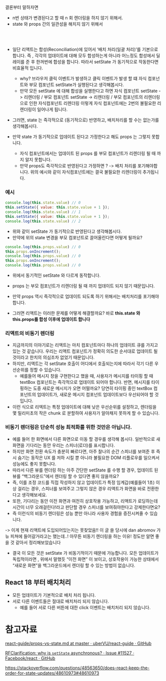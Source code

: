  결론부터 말하자면 
- n번 상태가 변경된다고 할 때 n 회 렌더링을 하지 않기 위해서.
- state 와 props 간의 일관성을 해치지 않기 위해서

<br/>
<br/>


- 일단 리액트는 합성(Reconciliation)에 있어서 ‘배치 처리(일괄 처리)’를 기본으로합니다.  즉 , 각각의 업데이트에 대해 모두 합성하는게 아니라 어느정도 합성에서 딜레이를 준 후 한꺼번에 합성을 합니다. 따라서 setState 가 동기적으로 작동한다면 비효율적 입니다.
	- why? 브라우저 클릭 이벤트가 발생하고 클릭 이벤트가 발생 할 떄 자식 컴포넌트와 부모 컴포넌트  setState가 실행된다고 생각해봅시다.  
	- 만약 모든 setState 에 대해 합성을 실행한다고 하면 자식 컴포넌트 setState -> 리렌더링 / 부모 컴포넌트 setState -> 리렌더링 / 부모 컴포넌트의 리렌더링으로 인한 자식컴포넌트 리렌더링  이렇게 자식 컴포넌트에는 2번의 불필요한 리렌더링이 일어나게 됩니다.
	
- 그러면, state 는 즉각적으로 (동기적으로) 반영하고, 배치처리를 할 수는 없는가를 생각해봅시다.
- 만약 state 가 동기적으로 업데이트 된다고 가정한다고 해도 props 는 그렇지 못합니다.
	- 자식 컴포넌트에서는 업데이트 된 props 를 부모 컴포넌트가 리렌더링 될 때 까지 알지 못합니다.
	- 만약 props도 즉각적으로 반영된다고 가정하면 ? -> 배치 처리를 포기해야합니다. 위의 예시와 같이 자식컴포넌트에는 결국 불필요한 리렌더링이 추가됩니다.

### 예시
```js
console.log(this.state.value) // 0
this.setState({ value: this.state.value + 1 });
console.log(this.state.value) // 1
this.setState({ value: this.state.value + 1 });
console.log(this.state.value) // 2
```

- 위와 같이 setState 가 동기적으로 반영된다고 생각해봅시다.
- 만약에 위의 state 변경을 부모 컴포넌트로 끌어올린다면 어떻게 될까요?

```js
console.log(this.props.value) // 0
this.props.onIncrement();
console.log(this.props.value) // 0
this.props.onIncrement();
console.log(this.props.value) // 0
```

- 위에서 동기적인 setState 와 다르게 동작합니다.
- props 는 부모 컴포넌트가 리렌더링 될 때 까지 업데이트 되지 않기 때문입니다.
- 만약 props 역시 즉각적으로 업데이트 되도록 하기 위해서는 배치처리를 포기해야합니다.



- 그러면 리액트는 이러한 문제를 어떻게 해결할까요? 바로 **this.state 와 this.props를 합성 이후에 업데이트 합니다**


### 리액트의 비동기 렌더링 
- 지금까지의 이야기로는 리액트는 마치 컴포넌트마다 하나의 업데이트 큐를 가지고 있는 것 같습니다.  우리는 리액트 컴포넌트가 정확히 의도한 순서대로 업데이트 될 것이라고 한치의 의심조차 없었기 때문입니다.
- 하지만, 리액트는 각 setState 호출이 어디에서 호출되는지에 따라서 각기 다른 우선순위를 정할 수 있습니다. 
	- 예를들어 메시지 창을 구현한다고 했을 때, 사용자가 메시지를 타이핑 할 때 textBox 컴포넌트는 즉각적으로 업데이트 되어야 합니다. 반면, 메시지를 타이핑하는 도중 새로운 메시지가 오면 어떨까요? 당연히 타이핑 중인 textBox 컴포넌트의 업데이트가, 새로운 메시지 컴포넌트 업데이트보다 우선되어야 할 것입니다.
- 이런 식으로 리엑트는 특정 업데이트에 대해 낮은 우선순위를 설정하고, 렌더링을 몇 밀리미초의 작은 chunk 로 분할하여 사용자가 알아채지 못하게 할 수 있습니다.


### 비동기 렌더링은 단순히 성능 최적화를 위한 것만은 아닙니다.
- 예를 들어 한 화면에서 다른 화면으로 이동 할 경우를 생각해 봅시다. 일반적으로 새 화면을 기다리는 동안 우리는 스피너(로더)를 표시합니다.
- 하지만 화면 전환 속도가 충분히 빠르다면, 아주 찰나의 순간 스피너를 보여준 후 즉시 숨기는 동작은 UX 를 저하 시킬 뿐 아니라 불필요한  DOM 리플로우를 일으켜서 성능에도 좋지 못합니다.
- 따라서 다른 뷰를 렌더링 하는 아주 간단한 setState 를 수행 할 경우, 업데이트 된 뷰를 “백그라운드”에서 렌더링 할 수 있다면 좋지 않을까요? 
- 즉, 이를 조정 코드를 직접 작성하지 않고 업데이트가 특정 임계갑(예를들어 1초) 이상 걸리는 경우, 스피너를 보여주고 그렇지 않은 경우 리액트가 화면을 바로 전환한다고 생각해보세요.
- 또한, 기다리는 동안 이전 화면과 여전히 상호작용 가능하고, 리액트가 로딩하는데 시간이 너무 오래걸린다!라고 판단할 경우 스피너를 보여줘야한다고 강제한다면요?
- 즉 이런식의 비동기 렌더링은 성능 뿐만 아니라 사용자 경험을 증진시켜줄 수 있습니다.

-> 이게 현재 리액트에 도입되어있는지는 못찾았음!! 이 글 쓸 당시에 dan abromov 가 뉴 피쳐에 들어갈거라고는 했는데..! 아무튼 비동기 렌더링을 하는 이유! 정도만 알면 좋을 것 같아서 정리해보았습니다


- 결국 이 모든 것은 setState 가 비동기적이기 때문에 가능합니다. 모든 업데이트가 독립적이라면 , 위에서 말했듯 “이전 화면” 이 보이고, 상호작용이 가능한 상태에서 “새로운 화면”을 백그라운드에서 렌더링 할 수 있는 방법이 없습니다.


## React 18 부터 배치처리
- 모든 업데이트가 기본적으로 배치 처리 됩니다.
- 서로 다른 이벤트들은 절대로 배치처리 되지 않습니다.
   - 예를 들어 서로 다른 버튼에 대한 click 이벤트는 배치처리 되지 않습니다. 


# 참고자료

[react-guide/props-vs-state.md at master · uberVU/react-guide · GitHub](https://github.com/uberVU/react-guide/blob/master/props-vs-state.md)

[RFClarification: why is `setState` asynchronous? · Issue #11527 · Facebook/react · GitHub](https://github.com/facebook/react/issues/11527#issuecomment-360199710)

https://stackoverflow.com/questions/48563650/does-react-keep-the-order-for-state-updates/48610973#48610973
